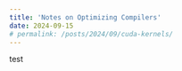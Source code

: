 ```yaml
---
title: 'Notes on Optimizing Compilers'
date: 2024-09-15
# permalink: /posts/2024/09/cuda-kernels/
---
```


test